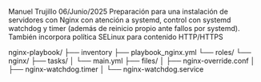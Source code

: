 
Manuel Trujillo 06/Junio/2025
Preparación para una instalación de servidores con Nginx
con atención a systemd, control con systemd watchdog y timer (además de
reinicio propio ante fallos por systemd).
También incorpora política SELinux para contenido HTTP/HTTPS

nginx-playbook/
├── inventory
├── playbook_nginx.yml
└── roles/
    └── nginx/
        ├── tasks/
        │   └── main.yml
        ├── files/
        │   ├── nginx-override.conf
        │   ├── nginx-watchdog.timer
        │   └── nginx-watchdog.service

